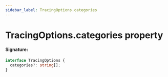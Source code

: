```yaml
---
sidebar_label: TracingOptions.categories
---
```


# TracingOptions.categories property

#### Signature:

```typescript
interface TracingOptions {
  categories?: string[];
}
```
